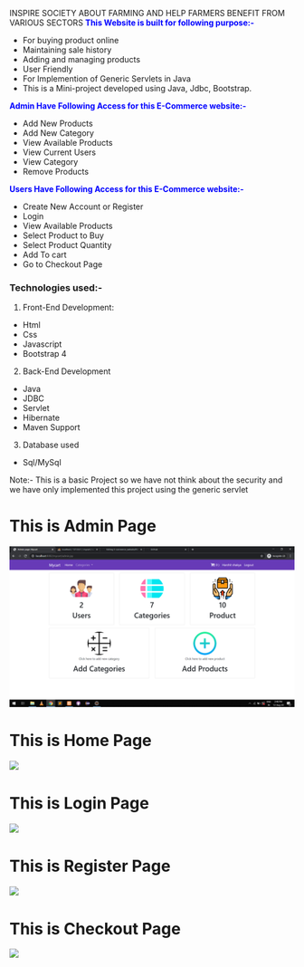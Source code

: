 INSPIRE SOCIETY ABOUT FARMING AND HELP FARMERS BENEFIT FROM VARIOUS SECTORS
<span style="color:blue">**This Website is built for following purpose:-**</span>
- For buying product online
- Maintaining sale history
- Adding and managing products
- User Friendly
- For Implemention of Generic Servlets in Java
- This is a Mini-project developed using Java, Jdbc, Bootstrap. 

<span style="color:blue">**Admin Have Following Access for this E-Commerce website:-**</span>
- Add New Products
- Add New Category
- View Available Products
- View Current Users
- View Category
- Remove Products

<span style="color:blue">**Users Have Following Access for this E-Commerce website:-**</span>
- Create New Account or Register
- Login
- View Available Products
- Select Product to Buy
- Select Product Quantity
- Add To cart
- Go to Checkout Page

### Technologies used:-
1. Front-End Development:
- Html
- Css
- Javascript
- Bootstrap 4

2. Back-End Development
- Java
- JDBC
- Servlet
- Hibernate
- Maven Support

3. Database used
- Sql/MySql


Note:- This is a basic Project so we have not think about the security and we have only implemented this project using the generic servlet


                                                                                                       
                                                                                                         

<h1>This is Admin Page</h1>
<img src="project images/admin page.png">

<h1>This is Home Page</h1>
<img src="![Screenshot (464)](https://github.com/user-attachments/assets/e2a8f52b-8d22-4123-8aa6-db8615440b12)
">

<h1>This is Login Page</h1>
<img src="![Screenshot (463)](https://github.com/user-attachments/assets/9a723133-45d4-44cc-bbe0-cf190e515e2f)
">

<h1>This is Register Page</h1>
<img src="![Screenshot (467)](https://github.com/user-attachments/assets/16f7f995-33c2-4640-ac05-1791887730ce)
">

<h1>This is Checkout Page</h1>
<img src="![Screenshot (466)](https://github.com/user-attachments/assets/5fb1b065-a0d0-48ca-8581-9d1c0cbf45bb)
">
